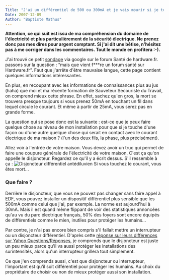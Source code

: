 ```yaml
---
Title: "J'ai un différentiel de 500 ou 300mA et je vais mourir si je touche le jus"
Date: 2007-12-09
Author: "Baptiste Mathus"
---
```




**Attention, ce qui suit est issu de ma compréhension du domaine de
l'électricité et plus particulièrement de la sécurité électrique. Ne
prenez donc pas mes dires pour argent comptant. Si j'ai dit une bêtise,
n'hésitez pas à me corriger dans les commentaires. Tout le monde en
profitera :-).**

J'ai trouvé ce petit
[sondage](http://forum.hardware.fr/hfr/Discussions/Sante/vous-disjoncteur-differentiel-sujet_8550_6.htm)
via google sur le forum Santé de hardware.fr. passons sur la question :
“mais que vient f\*\*\*re un forum santé sur Hardware.fr”. Faut que
j'arrête d'être mauvaise langue, cette page contient quelques
informations intéressantes.

En plus, en recoupant avec les informations de connaissances plus au jus
(haha) que moi et ma récente formation de Sauveteur Secouriste du
Travail, on comprend mieux cette phrase. En effet, sachez qu'en gros, la
mort se trouvera presque toujours si vous prenez 50mA en touchant un fil
dans lequel circule le courant. Et même à partir de 25mA, vous serez pas
en grande forme.

La question qui se pose donc est la suivante : est-ce que je peux faire
quelque chose au niveau de mon installation pour que si je touche d'une
façon ou d'une autre quelque chose qui serait en contact avec le courant
électrique de ma maison ? (l'un des deux fils, la phase, plus
précisément).

Allez voir à l'entrée de votre maison. Vous devez avoir un truc qui
permet de faire une coupure générale de l'électricité de votre maison.
C'est ça qu'on appelle le disjoncteur. Regardez ce qu'il y a écrit
dessus. S'il ressemble à ça : ![Disjoncteur différentiel
antédiluvien](/dotclear/public/images/disjoncteur.jpg) Si vous touchez
le courant, vous êtes mort...

### Que faire ?

Derrière le disjoncteur, que vous ne pouvez pas changer sans faire appel
à EDF, vous pouvez installer un dispositif différentiel plus sensible
que les 500mA comme celui que j'ai, par exemple. La norme est
aujourd'hui à 30mA. Mais il est quand même flippant de voir des
statistiques annoncées qu'au vu du parc électrique français, 50% des
foyers sont encore équipés de différentiels comme le mien, inutiles pour
protéger les humains...

Par contre, je n'ai pas encore bien compris s'il fallait mettre un
interrupteur ou un disjoncteur différentiel. D'après cette [réponse sur
leurs différences sur Yahoo
Questions/Réponses](http://qc.answers.yahoo.com/question/index?qid=20070726115352AAfJpGe&show=3#RcIsCTLtWDWr2yzG3sSgaF9tgKx3xIblG8roq7U9Ha5comDtQaCn),
je comprends que le disjoncteur est juste un peu mieux parce qu'il va
aussi protéger les installations des surintensités, alors qu'un
interrupteur grillera tout simplement.

Ce que j'en comprends aussi, c'est que disjoncteur ou interrupteur,
l'important est qu'il soit différentiel pour protéger les humains. Au
choix du propriétaire de choisir ou non de mieux protéger aussi son
installation.


